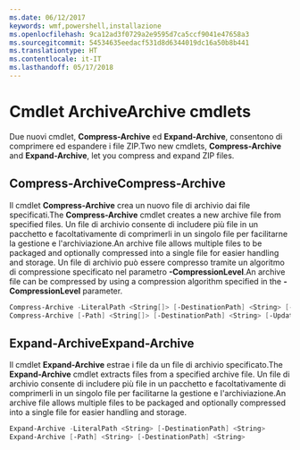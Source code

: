 ```yaml
---
ms.date: 06/12/2017
keywords: wmf,powershell,installazione
ms.openlocfilehash: 9ca12ad3f0729a2e9595d7ca5ccf9041e47658a3
ms.sourcegitcommit: 54534635eedacf531d8d6344019dc16a50b8b441
ms.translationtype: HT
ms.contentlocale: it-IT
ms.lasthandoff: 05/17/2018
---
```

# <a name="archive-cmdlets"></a><span data-ttu-id="911d5-102">Cmdlet Archive</span><span class="sxs-lookup"><span data-stu-id="911d5-102">Archive cmdlets</span></span>

<span data-ttu-id="911d5-103">Due nuovi cmdlet, **Compress-Archive** ed **Expand-Archive**, consentono di comprimere ed espandere i file ZIP.</span><span class="sxs-lookup"><span data-stu-id="911d5-103">Two new cmdlets, **Compress-Archive** and **Expand-Archive**, let you compress and expand ZIP files.</span></span>

## <a name="compress-archive"></a><span data-ttu-id="911d5-104">Compress-Archive</span><span class="sxs-lookup"><span data-stu-id="911d5-104">Compress-Archive</span></span>
<span data-ttu-id="911d5-105">Il cmdlet **Compress-Archive** crea un nuovo file di archivio dai file specificati.</span><span class="sxs-lookup"><span data-stu-id="911d5-105">The **Compress-Archive** cmdlet creates a new archive file from specified files.</span></span> <span data-ttu-id="911d5-106">Un file di archivio consente di includere più file in un pacchetto e facoltativamente di comprimerli in un singolo file per facilitarne la gestione e l'archiviazione.</span><span class="sxs-lookup"><span data-stu-id="911d5-106">An archive file allows multiple files to be packaged and optionally compressed into a single file for easier handling and storage.</span></span> <span data-ttu-id="911d5-107">Un file di archivio può essere compresso tramite un algoritmo di compressione specificato nel parametro **-CompressionLevel**.</span><span class="sxs-lookup"><span data-stu-id="911d5-107">An archive file can be compressed by using a compression algorithm specified in the **-CompressionLevel** parameter.</span></span>
```powershell
Compress-Archive -LiteralPath <String[]> [-DestinationPath] <String> [-Update] [-CompressionLevel <Microsoft.PowerShell.Commands.CompressionLevel>]
Compress-Archive [-Path] <String[]> [-DestinationPath] <String> [-Update] [-CompressionLevel <Microsoft.PowerShell.Commands.CompressionLevel>]
```

## <a name="expand-archive"></a><span data-ttu-id="911d5-108">Expand-Archive</span><span class="sxs-lookup"><span data-stu-id="911d5-108">Expand-Archive</span></span>
<span data-ttu-id="911d5-109">Il cmdlet **Expand-Archive** estrae i file da un file di archivio specificato.</span><span class="sxs-lookup"><span data-stu-id="911d5-109">The **Expand-Archive** cmdlet extracts files from a specified archive file.</span></span> <span data-ttu-id="911d5-110">Un file di archivio consente di includere più file in un pacchetto e facoltativamente di comprimerli in un singolo file per facilitarne la gestione e l'archiviazione.</span><span class="sxs-lookup"><span data-stu-id="911d5-110">An archive file allows multiple files to be packaged and optionally compressed into a single file for easier handling and storage.</span></span>
```powershell
Expand-Archive -LiteralPath <String> [-DestinationPath] <String>
Expand-Archive [-Path] <String> [-DestinationPath] <String>
```
